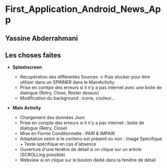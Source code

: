 # First_Application_Android_News_App

## Yassine Abderrahmani 

## Les choses faites 

- **Splashscreen**
    - Récupération des différentes Sources -> Puis stocker pour être utiliser dans un SPINNER dans le MainActivity
    - Prise en comtpe des erreurs si il n'y a pas internet avec une boite de dialogue (Retry, Close, Rester dessus)
    - Modification du background : icone, couleur...
  
- **Main Activity**
    - Chargement des données Json
    - Prise en compte des erreurs si il n'y a pas internet : boite de dialogue (Retry, Close)
    - Mise en Forme Conditionnelle : PAIR & IMPAIR 
    - Adaptation selon si le contenu est présent ou non : Image Spécifique + Texte spécifique en cas d'absence
    - Ouverture d'une fenêtre de détail si on clique sur un article (SCROLLing possible)
    - Webview si on clique sur le bouton dédié dans la fenêtre de détail

